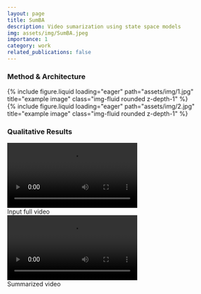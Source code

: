 ```yaml
---
layout: page
title: SumBA
description: Video sumarization using state space models  
img: assets/img/SumBA.jpeg
importance: 1
category: work
related_publications: false
---
```

<h3>Method & Architecture</h3>
<div class="row">
    <div class="col-sm mt-2 mt-md-0">
        {% include figure.liquid loading="eager" path="assets/img/1.jpg" title="example image" class="img-fluid rounded z-depth-1" %}
    </div>
    <div class="col-sm mt-2 mt-md-0">
        {% include figure.liquid loading="eager" path="assets/img/2.jpg" title="example image" class="img-fluid rounded z-depth-1" %}
    </div>
</div>

<h3>Qualitative Results</h3>
<div class="row">
    <div class="col-sm mt-2 mt-md-0">
        <video class="img-fluid rounded z-depth-1" controls>
            <source src="assets/img/sum.mp4" type="video/mp4">
            Your browser does not support the video tag.
        </video>
        <figcaption class="caption">Input full video</figcaption>
    </div>
    <div class="col-sm mt-2 mt-md-0">    
        <video class="img-fluid rounded z-depth-1" controls>
            <source src="assets/img/sum.mp4" type="video/mp4">    
        </video>
        <figcaption class="caption">Summarized video</figcaption>
    </div>
</div> 


